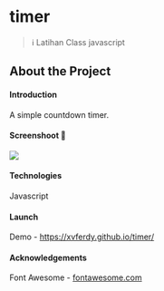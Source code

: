 # timer

> :information_source: Latihan Class javascript

## About the Project
#### Introduction
A simple countdown timer.

#### Screenshoot :rainbow:
<img src="images/overview.png">

#### Technologies
Javascript

#### Launch
Demo - https://xvferdy.github.io/timer/

#### Acknowledgements
Font Awesome - [fontawesome.com](https://fonts.google.com/)
